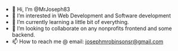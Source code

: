 - 👋 Hi, I’m @MrJoseph83
- 👀 I’m interested in Web Development and Software development
- 🌱 I’m currently learning a little bit of everything.
- 💞️ I’m looking to collaborate on any nonprofits frontend and some backend.
- 📫 How to reach me @ email: josephmrobinsonsr@gmail.com

<!---
MrJoseph83/MrJoseph83 is a ✨ special ✨ repository because its `README.md` (this file) appears on your GitHub profile.
You can click the Preview link to take a look at your changes.
--->
